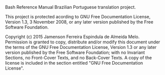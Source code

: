 Bash Reference Manual Brazilian Portuguese translation project.

This project is protected acording to GNU Free Documentation License, 
Version 1.3, 3 November 2008, or any later version published by the Free 
Software Foundation.

Copyright (c) 2015 Jamenson Ferreira Espindula de Almeida Melo.
    Permission is granted to copy, distribute and/or modify this 
    document under the terms of the GNU Free Documentation License, 
    Version 1.3 or any later version published by the Free Software 
    Foundation; with no Invariant Sections, no Front-Cover Texts, and no 
    Back-Cover Texts.   A copy of the license is included in the section 
    entitled "GNU Free Documentation License".
                 
